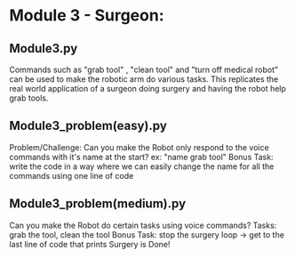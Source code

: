 # Module 3 - Surgeon:

## Module3.py

Commands such as "grab tool" , "clean tool" and "turn off medical robot" can be used to make the robotic arm do various tasks. This replicates the real world application of a surgeon doing surgery and having the robot help grab tools. 

## Module3_problem(easy).py

Problem/Challenge:
Can you make the Robot only respond to the voice commands with it's name at the start? ex: "name grab tool"
Bonus Task: write the code in a way where we can easily change the name for all the commands using one line of code

## Module3_problem(medium).py

Can you make the Robot do certain tasks using voice commands?
Tasks: grab the tool, clean the tool
Bonus Task: stop the surgery loop -> get to the last line of code that prints Surgery is Done! 
